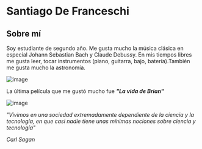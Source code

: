 # __Santiago De Franceschi__

## __Sobre mí__

Soy estudiante de segundo año. Me gusta mucho la música clásica en especial Johann Sebastian Bach y Claude Debussy​.
En mis tiempos libres me gusta leer, tocar instrumentos 
(piano, guitarra, bajo, batería).También me gusta mucho la astronomía.

![image](https://github.com/pdepjuevesTT/2024-presentacion-Kuentas/assets/53240537/7a7bf620-a55b-4ee6-b74c-854bc198390a)

La última película que me gustó mucho fue *__"La vida de Brian"__*

![image](https://github.com/pdepjuevesTT/2024-presentacion-Kuentas/assets/53240537/7a3d7c7e-65c2-4973-894c-8b4a148c698e)

*"Vivimos en una sociedad extremadamente dependiente de la ciencia y la tecnología, en que casi nadie tiene unas mínimas nociones sobre ciencia y tecnología"*

*Carl Sagan*
